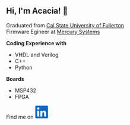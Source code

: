 ## Hi, I'm Acacia! 👋

<!--
**coddinga/coddinga** is a ✨ _special_ ✨ repository because its `README.md` (this file) appears on your GitHub profile.

Here are some ideas to get you started:

- 🔭 I’m currently working on ...
- 🌱 I’m currently learning ...
- 👯 I’m looking to collaborate on ...
- 🤔 I’m looking for help with ...
- 💬 Ask me about ...
- 📫 How to reach me: ...
- 😄 Pronouns: ...
- ⚡ Fun fact: ...
-->
Graduated from [Cal State University of Fullerton](https://www.fullerton.edu/)\
Firmware Egineer at [Mercury Systems](https://www.mrcy.com/)

**Coding Experience with**
  * VHDL and Verilog
  * C++
  * Python

**Boards**
  * MSP432
  * FPGA 


Find me on [![Linkedin](Images/Linkedin.png)](https://www.linkedin.com/in/acacia-codding-0860b2222/)
